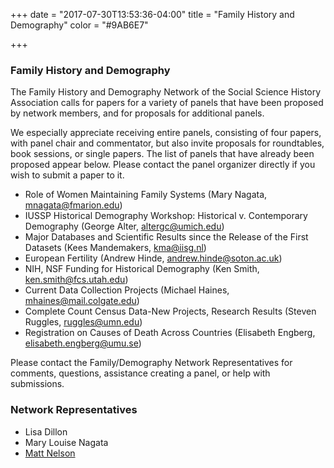 +++
date = "2017-07-30T13:53:36-04:00"
title = "Family History and Demography"
color = "#9AB6E7"

+++

### Family History and Demography

The Family History and Demography Network of the Social Science History Association calls for papers for a variety of panels that have been proposed by network members, and for proposals for additional panels.

We especially appreciate receiving entire panels, consisting of four papers, with panel chair and commentator, but also invite proposals for roundtables, book sessions, or single papers. The list of panels that have already been proposed appear below. Please contact the panel organizer directly if you wish to submit a paper to it.

- Role of Women Maintaining Family Systems (Mary Nagata, mnagata@fmarion.edu)
- IUSSP Historical Demography Workshop: Historical v. Contemporary Demography (George Alter, altergc@umich.edu)
- Major Databases and Scientific Results since the Release of the First Datasets (Kees Mandemakers, kma@iisg.nl)
- European Fertility (Andrew Hinde, andrew.hinde@soton.ac.uk)
- NIH, NSF Funding for Historical Demography (Ken Smith, ken.smith@fcs.utah.edu)
- Current Data Collection Projects (Michael Haines, mhaines@mail.colgate.edu)
- Complete Count Census Data-New Projects, Research Results (Steven Ruggles, ruggles@umn.edu)
- Registration on Causes of Death Across Countries (Elisabeth Engberg, elisabeth.engberg@umu.se)

Please contact the Family/Demography Network Representatives for comments, questions, assistance creating a panel, or help with submissions.

### Network Representatives

- Lisa Dillon
- Mary Louise Nagata
- [Matt Nelson](mailto:nels5091@umn.edu)
